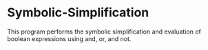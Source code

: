 # Symbolic-Simplification
This program performs the symbolic simplification and evaluation of boolean expressions using and, or, and not.

